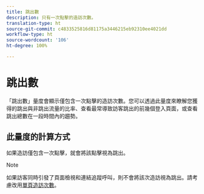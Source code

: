 ```yaml
---
title: 跳出數
description: 只有一次點擊的造訪次數。
translation-type: ht
source-git-commit: c4833525816d81175a3446215eb92310ee4021dd
workflow-type: ht
source-wordcount: '106'
ht-degree: 100%

---
```



# 跳出數

「跳出數」量度會顯示僅包含一次點擊的造訪次數。您可以透過此量度來瞭解您獲得的跳出與非跳出流量的比率、查看最常導致訪客跳出的前幾個登入頁面，或查看跳出總數在一段時間內的趨勢。

## 此量度的計算方式

如果造訪僅包含一次點擊，就會將該點擊視為跳出。

>[!NOTE]
>
>如果訪客同時引發了頁面檢視和連結追蹤呼叫，則不會將該次造訪視為跳出。請考慮改用[單頁造訪次數](single-page-visits.md)。
